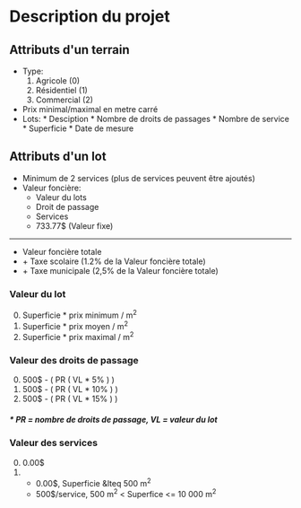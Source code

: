 # Description du projet
## Attributs d'un terrain
* Type:
  1. Agricole (0)
  2. Résidentiel (1)
  3. Commercial (2)
* Prix minimal/maximal en metre carré
* Lots: 
        * Desciption
        * Nombre de droits de passages
        * Nombre de service
        * Superficie
        * Date de mesure

## Attributs d'un lot
* Minimum de 2 services (plus de services peuvent être ajoutés)
* Valeur foncière:
  * Valeur du lots
  * Droit de passage
  * Services
  * 733.77$ (Valeur fixe)
---

  * Valeur foncière totale
  * \+ Taxe scolaire (1.2% de la Valeur foncière totale)
  * \+ Taxe municipale (2,5% de la Valeur foncière totale)

### Valeur du lot
0. Superficie * prix minimum / m<sup>2</sup>
1. Superficie * prix moyen / m<sup>2</sup>
2. Superficie * prix maximal / m<sup>2</sup>

### Valeur des droits de passage
0. 500$ - ( PR ( VL * 5% ) )
1. 500$ - ( PR ( VL * 10% ) )
2. 500$ - ( PR ( VL * 15% ) )
##### * PR = nombre de droits de passage, VL = valeur du lot

### Valeur des services
0. 0.00$
1.  * 0.00$, Superficie &lteq 500 m<sup>2</sup>
    * 500$/service, 500 m<sup>2</sup> < Superfice <= 10 000 m<sup>2</sup>
